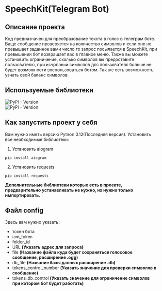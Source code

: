 # SpeechKit(Telegram Bot)
## Описание проекта
Код предназначен для преобразование текста в голос в телеграм боте. Ваще сообщение проверяется на количество символов
и если оно не превышает заданное вами число то запрос посылается в SpeechKit, при превышении бот возвращает вас в главное
меню. Также вы можете установить ограничение, сколько символов вы предоставите пользователю, при исчрпании символов
для пользователя больше не будет возможности воспользоваться ботом. Так же есть возможность узнать свой баланс символов.

## Используемые библиотеки
![PyPI - Version](https://img.shields.io/pypi/v/aiogram?style=flat&label=aiogram&labelColor=red&color=green)<br>
![PyPI - Version](https://img.shields.io/pypi/v/requests?style=flat&label=requests&labelColor=red&color=green)<br>

## Как запустить проект у себя
Вам нужно иметь версию Pytnon 3.12(Последняя версия). Установить все необходимые библиотеки:<br>
1. Установить aiogram<br>
  ```
  pip install aiogram
  ```
2. Установить requests
  ```
  pip install requests
  ```
**Дополнительные библиотеки которые есть в проекте, предварительно устанавливать не нужно, их нужно только импортировать.**
## Файл config
Здесь вам нужно указать:<br> 
+ токен бота
+ iam_token 
+ folder_id
+ URL **(Указать адрес для запроса)**
+ file **(Название файла куда будет сохраняться голосовое сообщение, расширение .ogg)**
+ db_file **(Название базы данных расширение .db)**
+ tekens_control_number **(Указать значение для проверки символов в сообщение)**
+ tokens_db_control **(Указать значение для ограничение символов при котором бот будет работать)**
